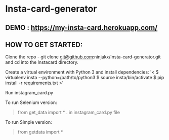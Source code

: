 # Insta-card-generator

## DEMO : https://my-insta-card.herokuapp.com/

## HOW TO GET STARTED:
Clone the repo - git clone git@github.com:ninjakx/Insta-card-generator.git and cd into the Instacard directory. 

Create a virtual environment with Python 3 and install dependencies:
'< $ virtualenv insta --python=/path/to/python3
$ source insta/bin/activate
$ pip install -r requirements.txt >'

Run instagram_card.py

To run Selenium version:
> from get_data import * .
in instagram_card.py file

To run Simple version:
> from getdata import * 
